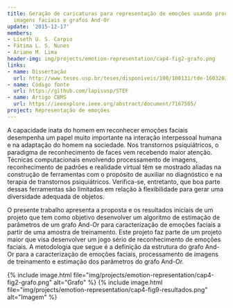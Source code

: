 ```yaml
---
title: Geração de caricaturas para representação de emoções usando processamento de
  imagens faciais e grafos And-Or
update: '2015-12-17'
members:
- Liseth U. S. Carpio
- Fátima L. S. Nunes
- Ariane M. Lima
header-img: img/projects/emotion-representation/cap4-fig2-grafo.png
links:
- name: Dissertação
  url: http://www.teses.usp.br/teses/disponiveis/100/100131/tde-16032016-193929/en.php
- name: Código fonte
  url: https://github.com/lapisusp/STEF
- name: Artigo CBMS
  url: https://ieeexplore.ieee.org/abstract/document/7167505/
project: Representação de emoções
---
```


A capacidade inata do homem em reconhecer emoções faciais desempenha um papel muito importante na interação interpessoal humana e na adaptação do homem na sociedade. Nos transtornos psiquiátricos, o paradigma de reconhecimento de faces vem recebendo maior atenção. Técnicas computacionais envolvendo processamento de imagens, reconhecimento de padrões e realidade virtual têm se mostrado aliadas na construção de ferramentas com o propósito de auxiliar no diagnóstico e na terapia de transtornos psiquiátricos. Verifica-se, entretanto, que boa parte dessas ferramentas são limitadas em relação à flexibilidade para gerar uma diversidade adequada de objetos.

O presente trabalho apresenta a proposta e os resultados iniciais de um projeto que tem como objetivo desenvolver um algoritmo de estimação de parâmetros de um grafo And-Or para caracterização de emoções faciais a partir de uma amostra de treinamento. Este projeto faz parte de um projeto maior que visa desenvolver um jogo sério de reconhecimento de emoções faciais. A metodologia que segue é a definição da estrutura do grafo And-Or para a caracterização de emoções faciais, processamento de imagens de treinamento e estimação dos parâmetros do grafo And-Or.

{% include image.html file="img/projects/emotion-representation/cap4-fig2-grafo.png" alt="Grafo" %}
{% include image.html file="img/projects/emotion-representation/cap4-fig9-resultados.png" alt="Imagem" %}
